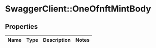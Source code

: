 # SwaggerClient::OneOfnftMintBody

## Properties
Name | Type | Description | Notes
------------ | ------------- | ------------- | -------------

